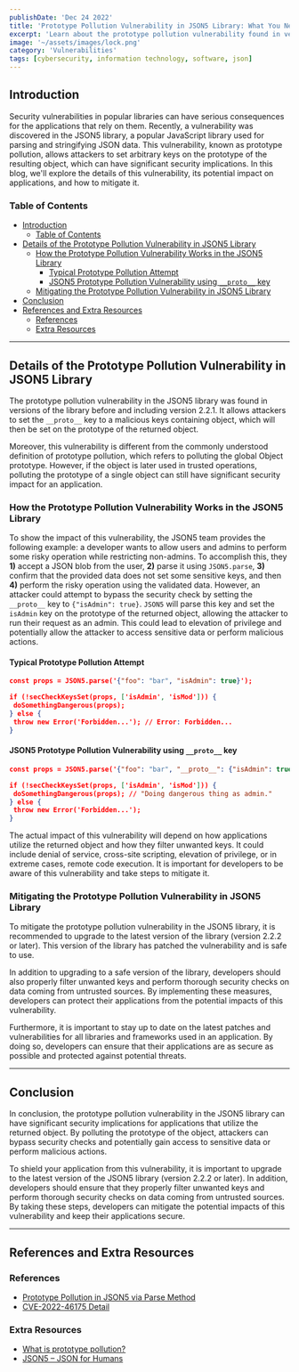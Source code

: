 ```yaml
---
publishDate: 'Dec 24 2022'
title: 'Prototype Pollution Vulnerability in JSON5 Library: What You Need to Know'
excerpt: 'Learn about the prototype pollution vulnerability found in versions of the JSON5 library before and including version 2.2.1 and the potential impacts on applications that utilize the returned object. Find out how to mitigate this vulnerability by upgrading to the latest version of the library and implementing proper security measures.'
image: '~/assets/images/lock.png'
category: 'Vulnerabilities'
tags: [cybersecurity, information technology, software, json]
---
```


## Introduction

Security vulnerabilities in popular libraries can have serious consequences for the applications that rely on them. Recently, a vulnerability was discovered in the JSON5 library, a popular JavaScript library used for parsing and stringifying JSON data. This vulnerability, known as prototype pollution, allows attackers to set arbitrary keys on the prototype of the resulting object, which can have significant security implications. In this blog, we'll explore the details of this vulnerability, its potential impact on applications, and how to mitigate it.

### Table of Contents

-   [Introduction](#introduction)
    -   [Table of Contents](#table-of-contents)
-   [Details of the Prototype Pollution Vulnerability in JSON5 Library](#details-of-the-prototype-pollution-vulnerability-in-json5-library)
    -   [How the Prototype Pollution Vulnerability Works in the JSON5 Library](#how-the-prototype-pollution-vulnerability-works-in-the-json5-library)
        -   [Typical Prototype Pollution Attempt](#typical-prototype-pollution-attempt)
        -   [JSON5 Prototype Pollution Vulnerability using `__proto__` key](#json5-prototype-pollution-vulnerability-using-__proto__-key)
    -   [Mitigating the Prototype Pollution Vulnerability in JSON5 Library](#mitigating-the-prototype-pollution-vulnerability-in-json5-library)
-   [Conclusion](#conclusion)
-   [References and Extra Resources](#references-and-extra-resources)
    -   [References](#references)
    -   [Extra Resources](#extra-resources)

---

## Details of the Prototype Pollution Vulnerability in JSON5 Library

The prototype pollution vulnerability in the JSON5 library was found in versions of the library before and including version 2.2.1. It allows attackers to set the `__proto__` key to a malicious keys containing object, which will then be set on the prototype of the returned object.

Moreover, this vulnerability is different from the commonly understood definition of prototype pollution, which refers to polluting the global Object prototype. However, if the object is later used in trusted operations, polluting the prototype of a single object can still have significant security impact for an application.

### How the Prototype Pollution Vulnerability Works in the JSON5 Library

To show the impact of this vulnerability, the JSON5 team provides the following example: a developer wants to allow users and admins to perform some risky operation while restricting non-admins. To accomplish this, they **1)** accept a JSON blob from the user, **2)** parse it using `JSON5.parse`, **3)** confirm that the provided data does not set some sensitive keys, and then **4)** perform the risky operation using the validated data. However, an attacker could attempt to bypass the security check by setting the `__proto__` key to `{"isAdmin": true}`. `JSON5` will parse this key and set the `isAdmin` key on the prototype of the returned object, allowing the attacker to run their request as an admin. This could lead to elevation of privilege and potentially allow the attacker to access sensitive data or perform malicious actions.

#### Typical Prototype Pollution Attempt

```json
const props = JSON5.parse('{"foo": "bar", "isAdmin": true}');

if (!secCheckKeysSet(props, ['isAdmin', 'isMod'])) {
 doSomethingDangerous(props);
} else {
 throw new Error('Forbidden...'); // Error: Forbidden...
}
```

#### JSON5 Prototype Pollution Vulnerability using `__proto__` key

```json
const props = JSON5.parse('{"foo": "bar", "__proto__": {"isAdmin": true}}');

if (!secCheckKeysSet(props, ['isAdmin', 'isMod'])) {
 doSomethingDangerous(props); // "Doing dangerous thing as admin."
} else {
 throw new Error('Forbidden...');
}
```

The actual impact of this vulnerability will depend on how applications utilize the returned object and how they filter unwanted keys. It could include denial of service, cross-site scripting, elevation of privilege, or in extreme cases, remote code execution. It is important for developers to be aware of this vulnerability and take steps to mitigate it.

### Mitigating the Prototype Pollution Vulnerability in JSON5 Library

To mitigate the prototype pollution vulnerability in the JSON5 library, it is recommended to upgrade to the latest version of the library (version 2.2.2 or later). This version of the library has patched the vulnerability and is safe to use.

In addition to upgrading to a safe version of the library, developers should also properly filter unwanted keys and perform thorough security checks on data coming from untrusted sources. By implementing these measures, developers can protect their applications from the potential impacts of this vulnerability.

Furthermore, it is important to stay up to date on the latest patches and vulnerabilities for all libraries and frameworks used in an application. By doing so, developers can ensure that their applications are as secure as possible and protected against potential threats.

---

## Conclusion

In conclusion, the prototype pollution vulnerability in the JSON5 library can have significant security implications for applications that utilize the returned object. By polluting the prototype of the object, attackers can bypass security checks and potentially gain access to sensitive data or perform malicious actions.

To shield your application from this vulnerability, it is important to upgrade to the latest version of the JSON5 library (version 2.2.2 or later). In addition, developers should ensure that they properly filter unwanted keys and perform thorough security checks on data coming from untrusted sources. By taking these steps, developers can mitigate the potential impacts of this vulnerability and keep their applications secure.

---

## References and Extra Resources

### References

-   [Prototype Pollution in JSON5 via Parse Method](https://github.com/json5/json5/security/advisories/GHSA-9c47-m6qq-7p4h)
-   [CVE-2022-46175 Detail](https://nvd.nist.gov/vuln/detail/CVE-2022-46175)

### Extra Resources

-   [What is prototype pollution?](https://portswigger.net/web-security/prototype-pollution/what-is-prototype-pollution#:~:text=Prototype%20pollution%20is%20a%20JavaScript,inherited%20by%20user%2Ddefined%20objects.)
-   [JSON5 – JSON for Humans](https://www.npmjs.com/package/json5)
